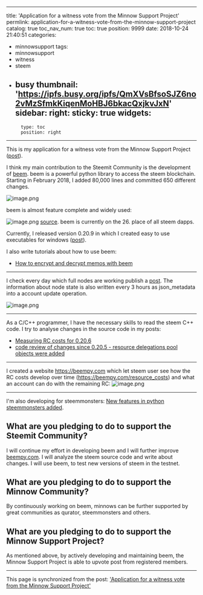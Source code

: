
---
title: 'Application for a witness vote from the Minnow Support Project'
permlink: application-for-a-witness-vote-from-the-minnow-support-project
catalog: true
toc_nav_num: true
toc: true
position: 9999
date: 2018-10-24 21:40:51
categories:
- minnowsupport
tags:
- minnowsupport
- witness
- steem
- busy
thumbnail: 'https://ipfs.busy.org/ipfs/QmXVsBfsoSJZ6no2vMzSfmkKiqenMoHBJ6bkacQxjkvJxN'
sidebar:
    right:
        sticky: true
widgets:
    -
        type: toc
        position: right
---


This is my application for a witness vote from the Minnow Support Project ([post](https://steemit.com/minnowsupport/@minnowsupport/minnow-support-project-seeks-witness-applicants)).

I think my main contribution to the Steemit Community is the development of [beem](https://github.com/holgern/beem). beem is a powerful python library to access the steem blockchain. Starting in February 2018, I added 80,000 lines and committed 650 different changes.

![image.png](https://ipfs.busy.org/ipfs/QmXVsBfsoSJZ6no2vMzSfmkKiqenMoHBJ6bkacQxjkvJxN)

beem is almost feature complete and widely used:

![image.png](https://ipfs.busy.org/ipfs/QmZ5XnXLqziHpnBDJ6L6XRX87aXGAc8TPAiapGBWVeKxNL)
[source](https://steemit.com/utopian-io/@miniature-tiger/steem-dapps-analysis-september-2018-1540028210530).
beem is currently on the 26. place of all steem dapps.

Currently, I released version 0.20.9 in which I created easy to use executables for windows ([post](https://steemit.com/steemtank/@holger80/beem-version-0-20-8-released-beempy-excecutables-for-windows-available)).

I also write tutorials about how to use beem:
* [How to encrypt and decrypt memos with beem](https://steemit.com/python/@holger80/how-to-encrypt-and-decrypt-memos-with-beem)

____

I check every day which full nodes are working publish a [post](https://steemit.com/full-nodes/@fullnodeupdate/full-api-node-update---24102018). The information about node state is also written every 3 hours as json_metadata into a account update operation.

![image.png](https://ipfs.busy.org/ipfs/QmPQfAGhNGQgXRdtjo9h9Kuii3Cxao1GnGXmoBW7FtYihB)
____

As a C/C++ programmer, I have the necessary skills to read the steem C++ code. I try to analyse changes in the source code in my posts:

* [Measuring RC costs for 0.20.6](https://steemit.com/steemdev/@holger80/measuring-rc-costs-for-0-20-6)
* [code review of changes since 0.20.5 - resource delegations pool objects were added](https://steemit.com/witness-category/@holger80/code-review-of-changes-since-0-20-5-resource-pool-delegations-were-added)

____
I created a website https://beempy.com which let steem user see how the RC costs develop over time (https://beempy.com/resource_costs) and what an account can do with the remaining RC:
![image.png](https://ipfs.busy.org/ipfs/Qmbz2V8C2Csv5vBWtoXmfFLeH7QVnJvPLgqSzRdvRz7vcf)
____
I'm also developing for steemmonsters: [New features in python steemmonsters added](https://steemit.com/steemmonsters/@holger80/new-features-for-python-steemmonsters-0-0-10-added).

## What are you pledging to do to support the Steemit Community?
I will continue my effort in developing beem and I will further improve [beempy.com](https://beempy.com). I will analyze the steem source code and write about changes. I will use beem, to test new versions of steem in the testnet.

## What are you pledging to do to support the Minnow Community?
By continuously working on beem, minnows can be further supported by great communities as qurator, steemmonsters and others. 

## What are you pledging to do to support the Minnow Support Project?
As mentioned above, by actively developing and maintaining beem, the Minnow Support Project is able to upvote post from registered members.

- - -

This page is synchronized from the post: ['Application for a witness vote from the Minnow Support Project'](https://steemit.com/@holger80/application-for-a-witness-vote-from-the-minnow-support-project)
